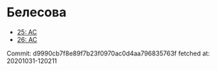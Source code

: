 # Белесова
- [25: AC](25.md)
- [26: AC](26.md)

Commit: d9990cb7f8e89f7b23f0970ac0d4aa796835763f
 fetched at: 20201031-120211
